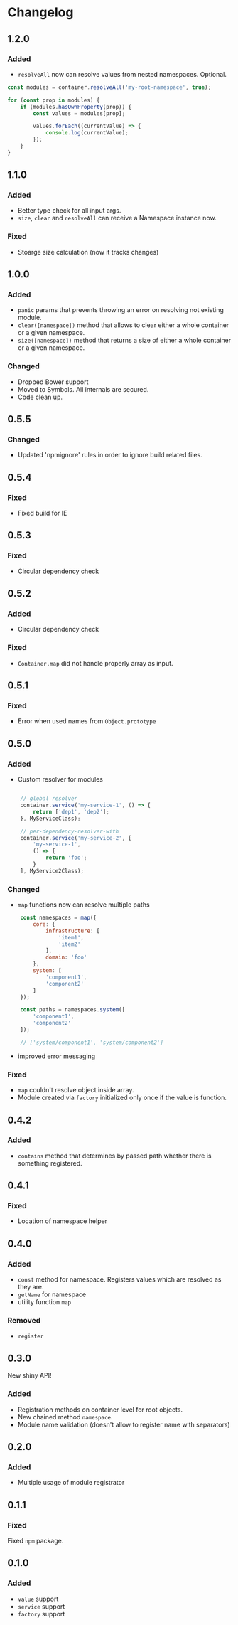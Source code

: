 # Changelog

## 1.2.0

### Added
* ``resolveAll`` now can resolve values from nested namespaces. Optional.

```javascript
const modules = container.resolveAll('my-root-namespace', true);

for (const prop in modules) {
    if (modules.hasOwnProperty(prop)) {
        const values = modules[prop];

        values.forEach((currentValue) => {
            console.log(currentValue);
        });
    }
}
```

## 1.1.0

### Added
* Better type check for all input args.
* ``size``, ``clear`` and ``resolveAll`` can receive a Namespace instance now.

### Fixed
* Stoarge size calculation (now it tracks changes)

## 1.0.0

### Added
* ``panic`` params that prevents throwing an error on resolving not existing module.
* ``clear([namespace])`` method that allows to clear either a whole container or a given namespace.
* ``size([namespace])`` method that returns a size of either a whole container or a given namespace.

### Changed
* Dropped Bower support
* Moved to Symbols. All internals are secured.
* Code clean up.

## 0.5.5
### Changed
* Updated 'npmignore' rules in order to ignore build related files.

## 0.5.4
### Fixed
* Fixed build for IE

## 0.5.3
### Fixed
* Circular dependency check

## 0.5.2
### Added
* Circular dependency check

### Fixed
* ````Container.map```` did not handle properly array as input.

## 0.5.1

### Fixed
* Error when used names from ``Object.prototype``

## 0.5.0
### Added
* Custom resolver for modules
````js

    // global resolver
    container.service('my-service-1', () => {
        return ['dep1', 'dep2'];
    }, MyServiceClass);

    // per-dependency-resolver-with
    container.service('my-service-2', [
        'my-service-1',
        () => {
            return 'foo';
        }
    ], MyService2Class);
````
### Changed
* ```map``` functions now can resolve multiple paths   
````js
    const namespaces = map({
        core: {
            infrastructure: [
                'item1',
                'item2'
            ],
            domain: 'foo'
        },
        system: [
            'component1',
            'component2'
        ]
    });

    const paths = namespaces.system([
        'component1',
        'component2'
    ]);

    // ['system/component1', 'system/component2']
````
* improved error messaging
### Fixed
* ```map``` couldn't resolve object inside array.
* Module created via ````factory```` initialized only once if the value is function.


## 0.4.2

### Added
* ```contains``` method that determines by passed path whether there is something registered.

## 0.4.1

### Fixed
* Location of namespace helper

## 0.4.0

### Added
* ```const``` method for namespace. Registers values which are resolved as they are.
* ```getName``` for namespace
* utility function ```map```

### Removed
* ```register```

## 0.3.0

New shiny API!

### Added
* Registration methods on container level for root objects.
* New chained method ```namespace```.
* Module name validation (doesn't allow to register name with separators)

## 0.2.0

### Added
* Multiple usage of module registrator

## 0.1.1

### Fixed

Fixed `npm` package.

## 0.1.0

### Added

* `value` support
* `service` support
* `factory` support
